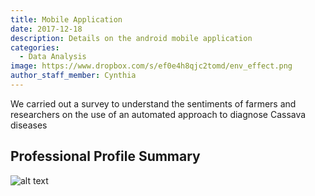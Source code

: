 ```yaml
---
title: Mobile Application
date: 2017-12-18
description: Details on the android mobile application
categories:
  - Data Analysis
image: https://www.dropbox.com/s/ef0e4h8qjc2tomd/env_effect.png
author_staff_member: Cynthia
---
```

We carried out a survey to understand the sentiments of farmers and researchers on the use of an automated approach to diagnose Cassava diseases


## Professional Profile Summary
![alt text](https://mwogonet.github.io/images/participants.png "Logo Title Text 1")
